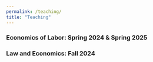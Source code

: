 ```yaml
---
permalink: /teaching/
title: "Teaching"
---
```


### Economics of Labor: Spring 2024 & Spring 2025

### Law and Economics: Fall 2024
